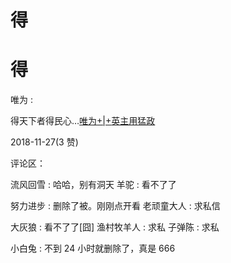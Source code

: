 # 得

# 得

唯为 :

得天下者得民心…[唯为](https://mp.weixin.qq.com/s/ueyTO9QesCIj_auyeUoHow)[+|+](https://mp.weixin.qq.com/s/ueyTO9QesCIj_auyeUoHow)[英主用猛政](https://mp.weixin.qq.com/s/ueyTO9QesCIj_auyeUoHow)

2018-11-27(3 赞)

评论区：

流风回雪 : 哈哈，别有洞天 羊驼 : 看不了了

努力进步 : 删除了被。刚刚点开看 老顽童大人 : 求私信

大灰狼 : 看不了了[囧] 渔村牧羊人 : 求私 子弹陈 : 求私

小白兔 : 不到 24 小时就删除了，真是 666